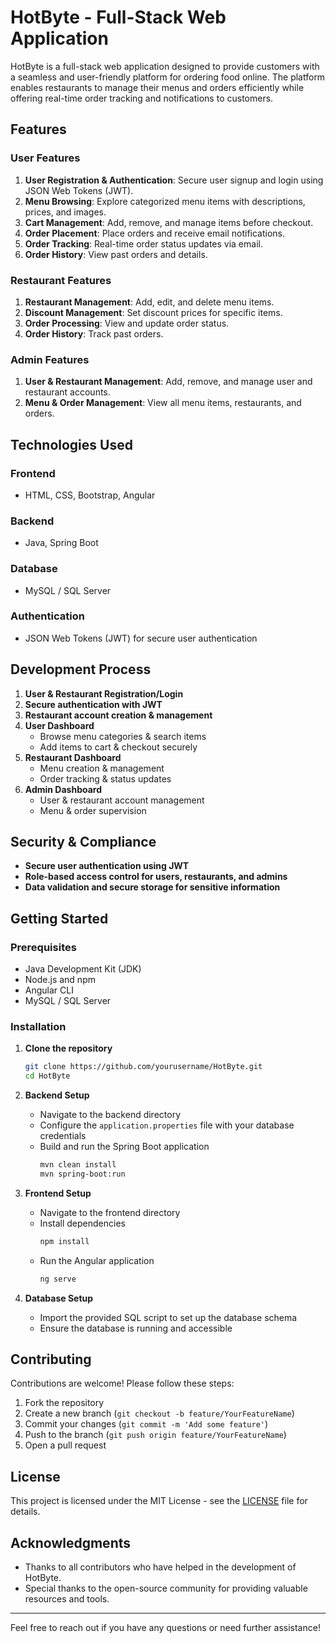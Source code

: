 # HotByte - Full-Stack Web Application

HotByte is a full-stack web application designed to provide customers with a seamless and user-friendly platform for ordering food online. The platform enables restaurants to manage their menus and orders efficiently while offering real-time order tracking and notifications to customers.

## Features

### User Features
1. **User Registration & Authentication**: Secure user signup and login using JSON Web Tokens (JWT).
2. **Menu Browsing**: Explore categorized menu items with descriptions, prices, and images.
3. **Cart Management**: Add, remove, and manage items before checkout.
4. **Order Placement**: Place orders and receive email notifications.
5. **Order Tracking**: Real-time order status updates via email.
6. **Order History**: View past orders and details.

### Restaurant Features
1. **Restaurant Management**: Add, edit, and delete menu items.
2. **Discount Management**: Set discount prices for specific items.
3. **Order Processing**: View and update order status.
4. **Order History**: Track past orders.

### Admin Features
1. **User & Restaurant Management**: Add, remove, and manage user and restaurant accounts.
2. **Menu & Order Management**: View all menu items, restaurants, and orders.

## Technologies Used

### Frontend
- HTML, CSS, Bootstrap, Angular

### Backend
- Java, Spring Boot

### Database
- MySQL / SQL Server

### Authentication
- JSON Web Tokens (JWT) for secure user authentication

## Development Process

1. **User & Restaurant Registration/Login**
2. **Secure authentication with JWT**
3. **Restaurant account creation & management**
4. **User Dashboard**
   - Browse menu categories & search items
   - Add items to cart & checkout securely
5. **Restaurant Dashboard**
   - Menu creation & management
   - Order tracking & status updates
6. **Admin Dashboard**
   - User & restaurant account management
   - Menu & order supervision

## Security & Compliance

- **Secure user authentication using JWT**
- **Role-based access control for users, restaurants, and admins**
- **Data validation and secure storage for sensitive information**

## Getting Started

### Prerequisites
- Java Development Kit (JDK)
- Node.js and npm
- Angular CLI
- MySQL / SQL Server

### Installation

1. **Clone the repository**
   ```bash
   git clone https://github.com/yourusername/HotByte.git
   cd HotByte
   ```

2. **Backend Setup**
   - Navigate to the backend directory
   - Configure the `application.properties` file with your database credentials
   - Build and run the Spring Boot application
     ```bash
     mvn clean install
     mvn spring-boot:run
     ```

3. **Frontend Setup**
   - Navigate to the frontend directory
   - Install dependencies
     ```bash
     npm install
     ```
   - Run the Angular application
     ```bash
     ng serve
     ```

4. **Database Setup**
   - Import the provided SQL script to set up the database schema
   - Ensure the database is running and accessible

## Contributing

Contributions are welcome! Please follow these steps:

1. Fork the repository
2. Create a new branch (`git checkout -b feature/YourFeatureName`)
3. Commit your changes (`git commit -m 'Add some feature'`)
4. Push to the branch (`git push origin feature/YourFeatureName`)
5. Open a pull request

## License

This project is licensed under the MIT License - see the [LICENSE](LICENSE) file for details.

## Acknowledgments

- Thanks to all contributors who have helped in the development of HotByte.
- Special thanks to the open-source community for providing valuable resources and tools.

---

Feel free to reach out if you have any questions or need further assistance!
